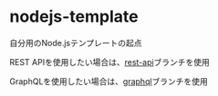 # nodejs-template
自分用のNode.jsテンプレートの起点

REST APIを使用したい場合は、[rest-api](https://github.com/remon2207/nodejs-template/tree/rest-api)ブランチを使用

GraphQLを使用したい場合は、[graphql](https://github.com/remon2207/nodejs-template/tree/graphql)ブランチを使用
